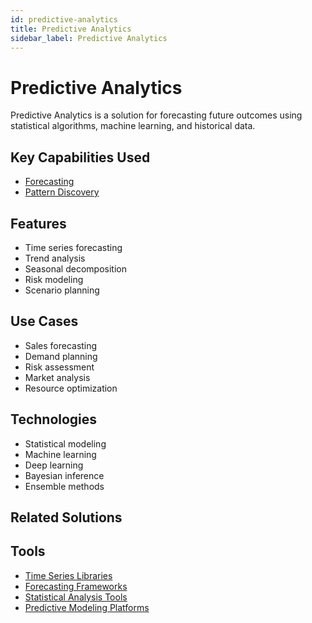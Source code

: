 ```yaml
---
id: predictive-analytics
title: Predictive Analytics
sidebar_label: Predictive Analytics
---
```


# Predictive Analytics

Predictive Analytics is a solution for forecasting future outcomes using statistical algorithms, machine learning, and historical data.

## Key Capabilities Used

- [Forecasting](../capabilities/forecasting)
- [Pattern Discovery](../capabilities/pattern-discovery)

## Features

- Time series forecasting
- Trend analysis
- Seasonal decomposition
- Risk modeling
- Scenario planning

## Use Cases

- Sales forecasting
- Demand planning
- Risk assessment
- Market analysis
- Resource optimization

## Technologies

- Statistical modeling
- Machine learning
- Deep learning
- Bayesian inference
- Ensemble methods

## Related Solutions

## Tools

- [Time Series Libraries](../05-tools/time-series-libraries)
- [Forecasting Frameworks](../05-tools/forecasting-frameworks)
- [Statistical Analysis Tools](../05-tools/statistical-analysis-tools)
- [Predictive Modeling Platforms](../05-tools/predictive-modeling-platforms)
